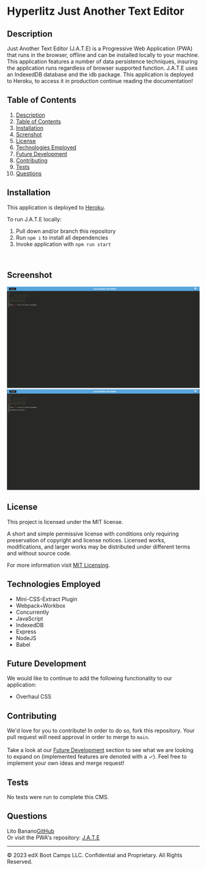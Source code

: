 # Hyperlitz Just Another Text Editor 

## Description

Just Another Text Editor (J.A.T.E) is a Progressive Web Application (PWA) that runs in the browser, offline and can be installed locally to your machine. This application features a number of data persistence techniques, insuring the application runs regardless of browser supported function. J.A.T.E uses an IndexedDB database and the idb package. This application is deployed to Heroku, to access it in production continue reading the documentation!

## Table of Contents
1. [Description](#description)
2. [Table of Contents](#table-of-contents)
3. [Installation](#installation)
4. [Screnshot](#screenshot)
5. [License](#license)
6. [Technologies Employed](#technologies-employed)
7. [Future Development](#future-development)
8. [Contributing](#contributing)
9. [Tests](#tests)
10. [Questions](#questions)


## Installation
This application is deployed to [Heroku]().

To run J.A.T.E locally:

1. Pull down and/or branch this repository
2. Run ```npm i``` to install all dependencies
3. Invoke application with ```npm run start```
</br>

## Screenshot
![First Image](/images/text-editor1.png)
![Second Image](/images/text-editor2.png)

## License
This project is licensed under the MIT license.

A short and simple permissive license with conditions only requiring preservation of copyright and license notices. Licensed works, modifications, and larger works may be distributed under different terms and without source code.<p/>For more information visit [MIT Licensing](https://choosealicense.com/licenses/mit/).

## Technologies Employed
* Mini-CSS-Extract Plugin
* Webpack+Workbox
* Concurrently
* JavaScript
* IndexedDB
* Express
* NodeJS
* Babel


## Future Development
We would like to continue to add the following functionality to our application:
- Overhaul CSS

## Contributing
We'd love for you to contribute! In order to do so, fork this repository. Your pull request will need approval in order to merge to ```main```. <br/><br/> Take a look at our [Future Development](#future-development) section to see what we are looking to expand on (implemented features are denoted with a &check;). Feel free to implement your own ideas and merge request!

## Tests
No tests were run to complete this CMS.

## Questions
Lito Banano[GitHub](https://github.com/hyperlitz)<br/>
Or visit the PWA's repository: [J.A.T.E]()

- - -
© 2023 edX Boot Camps LLC. Confidential and Proprietary. All Rights Reserved.
